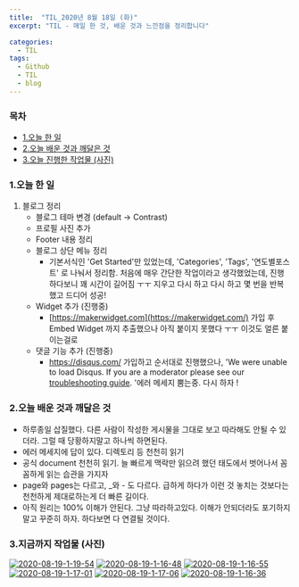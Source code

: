 ```yaml
---
title:  "TIL_2020년 8월 18일 (화)"
excerpt: "TIL - 매일 한 것, 배운 것과 느낀점을 정리합니다"

categories:
  - TIL
tags:
  - Github
  - TIL
  - blog
---
```



<h3>목차</h3>

- [1.오늘 한 일](#1오늘-한-일)
- [2.오늘 배운 것과 깨달은 것](#2오늘-배운-것과-깨달은-것)
- [3.오늘 진행한 작업물 (사진)](#3오늘-진행한-작업물-사진)
  

### 1.오늘 한 일

1. 블로그 정리
   - 블로그 테마 변경 (default -> Contrast)
   - 프로필 사진 추가
   - Footer 내용 정리
   - 블로그 상단 메뉴 정리
     - 기본서식인 'Get Started'만 있었는데, 'Categories', 'Tags', '연도별포스트' 로 나눠서 정리함. 처음에 매우 간단한 작업이라고 생각했었는데, 진행하다보니 꽤 시간이 길어짐 ㅜㅜ 지우고 다시 하고 다시 하고 몇 번을 반복했고 드디어 성공!
   - Widget 추가 (진행중)
     - [https://makerwidget.com](https://makerwidget.com/) 가입 후 Embed Widget 까지 추출했으나 아직 붙이지 못했다 ㅜㅜ 이것도 얼른 붙이는걸로
   - 댓글 기능 추가 (진행중)
     -  https://disqus.com/ 가입하고 순서대로 진행했으나, 'We were unable to load Disqus. If you are a moderator please see our [troubleshooting guide](https://docs.disqus.com/help/83/). '에러 메세지 뿜는중. 다시 하자 !


### 2.오늘 배운 것과 깨달은 것

- 하루종일 삽질했다. 다른 사람이 작성한 게시물을 그대로 보고 따라해도 안될 수 있더라. 그럴 때 당황하지말고 하나씩 하면된다.
- 에러 메세지에 답이 있다. 디렉토리 등 천천히 읽기
- 공식 document 천천히 읽기. 늘 빠르게 맥락만 읽으려 했던 태도에서 벗어나서 꼼꼼하게 읽는 습관을 가지자
- page와 pages는 다르고, _와 - 도 다르다. 급하게 하다가 이런 것 놓치는 것보다는 천천하게 제대로하는게 더 빠른 길이다.
- 아직 원리는 100% 이해가 안된다. 그냥 따라하고있다. 이해가 안되더라도 포기하지말고 꾸준히 하자. 하다보면 다 연결될 것이다.     


### 3.지금까지 작업물 (사진)

<a href="https://ibb.co/YRrKHbp"><img src="https://i.ibb.co/vwtr0DZ/2020-08-19-1-19-54.png" alt="2020-08-19-1-19-54" border="0"></a>
<a href="https://ibb.co/brR4HWZ"><img src="https://i.ibb.co/4jgbsmG/2020-08-19-1-16-48.png" alt="2020-08-19-1-16-48" border="0"></a>
<a href="https://ibb.co/mXsRJjr"><img src="https://i.ibb.co/hZ5gs6x/2020-08-19-1-16-55.png" alt="2020-08-19-1-16-55" border="0"></a>
<a href="https://ibb.co/FnYJPfh"><img src="https://i.ibb.co/0Q9ZwWn/2020-08-19-1-17-01.png" alt="2020-08-19-1-17-01" border="0"></a>
<a href="https://ibb.co/48MJmGx"><img src="https://i.ibb.co/Yc8bRMG/2020-08-19-1-17-06.png" alt="2020-08-19-1-17-06" border="0"></a>
<a href="https://ibb.co/LSD0T23"><img src="https://i.ibb.co/sjpgTMZ/2020-08-19-1-16-36.png" alt="2020-08-19-1-16-36" border="0"></a>







